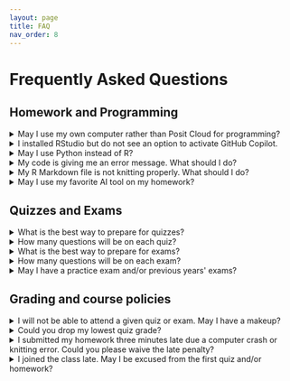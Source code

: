 ```yaml
---
layout: page
title: FAQ
nav_order: 8
---
```


# Frequently Asked Questions

## Homework and Programming

<details markdown="block">
  <summary> 
  May I use my own computer rather than Posit Cloud for programming?
  </summary>
Yes, you may use your own computer. In fact, if you want to try out GitHub Copilot (see [instructor statement on AI](https://katsevich-teaching.github.io/stat-4710-fall-2023/resources/ai/)), then you will *need* to use your own computer. However, you will be responsible for installing R and RStudio on your computer, as well as installing all of the R packages necessary to complete the homework. Due to limited teaching staff bandwidth, we will not be able to assist you with this process. However, Google and ChatGPT are great resources.
</details>

<details markdown="block">
    <summary> 
    I installed RStudio but do not see an option to activate GitHub Copilot.
    </summary>
You probably installed the [released version of RStudio](https://posit.co/products/open-source/rstudio/). To get GitHub Copilot, you need to install the [latest development version of RStudio](https://dailies.rstudio.com/).
</details>

<details markdown="block">
    <summary> 
    May I use Python instead of R?
    </summary>
No, you must use R for this course.
</details>

<details markdown="block">
    <summary> 
    My code is giving me an error message. What should I do?
    </summary>
Read the error message carefully. Sometimes, the message will suggest a solution. If not, try Googling the error message. If this does not help, try asking ChatGPT. If you still need help, either post on [Ed Discussion](https://edstem.org/us/courses/44045/discussion/) or come to office hours.
</details>

<details markdown="block">
    <summary> 
    My R Markdown file is not knitting properly. What should I do?
    </summary>
  
- Avoid using underscores or other special characters in chunk headers or figure/table captions.
- You might not have loaded all necessary R packages.
- Your R code may have bugs. Usually the error message will point you to a line number where the code broke. Debug your code by stepping through it line-by-line interactively before compiling your report.
- Try asking Google or ChatGPT for help.
- If you are stuck, post on [Ed Discussion](https://edstem.org/us/courses/44045/discussion/) or come to office hours and the teaching staff will assist you.
</details>

<details markdown="block">
    <summary> 
    May I use my favorite AI tool on my homework?
    </summary>
Yes, you may. Please see the [Syllabus](https://apps.wharton.upenn.edu/syllabi/202330/STAT4710401/) and the [instructor statement on AI](https://katsevich-teaching.github.io/stat-4710-fall-2023/resources/ai/) for more information.
</details>

## Quizzes and Exams

<details markdown="block">
    <summary> 
    What is the best way to prepare for quizzes?
    </summary>
The best way to prepare for quizzes is to work through the quiz practice questions and last year's quizzes, all available from the [main course webpage](https://katsevich-teaching.github.io/stat-4710-fall-2023/index.html) or [Canvas](https://canvas.upenn.edu/courses/1741618). Furthermore, students should have a strong conceptual understanding of all material from lectures. Students are encouraged to come to office hours to verify and solidify their understanding of the material.
</details>

<details markdown="block">
    <summary> 
    How many questions will be on each quiz?
    </summary>
Quizzes will typically have ten questions each.
</details>

<details markdown="block">
    <summary> 
    What is the best way to prepare for exams?
    </summary>
The best way to prepare for exams is the same as the best way to prepare for quizzes.
</details>

<details markdown="block">
    <summary>
    How many questions will be on each exam?
    </summary>
This is not decided yet, but there will likely be in the range of 20-30 questions per exam.
</details>

<details markdown="block">
    <summary>
    May I have a practice exam and/or previous years' exams?
    </summary>
This is the first year that exams have this format, so there are no exams from previous years. Due to the limited time of the teaching staff, we are unable to write a practice exam for you. However, the exam questions will be of a similar style to quiz questions, so going through the quiz practice questions and the quiz questions from this year and last will be a good way to prepare for exams.
</details>

## Grading and course policies

<details markdown="block">
    <summary> 
    I will not be able to attend a given quiz or exam. May I have a makeup?
    </summary>
We do not offer quiz or exam makeups. However, each student's lowest quiz grade will be dropped. Furthermore, each student may miss up to one quiz if the instructor approves the reason for the absence. Please see the [Syllabus](https://apps.wharton.upenn.edu/syllabi/202330/STAT4710401/) section "Policies concerning quizzes and exams" for more information.
</details>

<details markdown="block">
    <summary> 
    Could you drop my lowest quiz grade?
    </summary>
Yes, your lowest quiz grade will automatically be dropped. Please see the [Syllabus](https://apps.wharton.upenn.edu/syllabi/202330/STAT4710401/) for more information.
</details>

<details markdown="block">
    <summary> 
    I submitted my homework three minutes late due a computer crash or knitting error. Could you please waive the late penalty?
    </summary>
Your three free late days are intended to offset such circumstances. Once you use these free late days, each day late will come with a 10-point late penalty. Please see the [Syllabus](https://apps.wharton.upenn.edu/syllabi/202330/STAT4710401/) for more details on the late policy.
</details>

<details markdown="block">
    <summary> 
    I joined the class late. May I be excused from the first quiz and/or homework?
    </summary>
Students joining the class late are responsible for catching up. For this reason, no extra accommodations will be provided. However, you do have a total of three free late days for submitting homework and your lowest quiz score will be dropped.  
</details>
